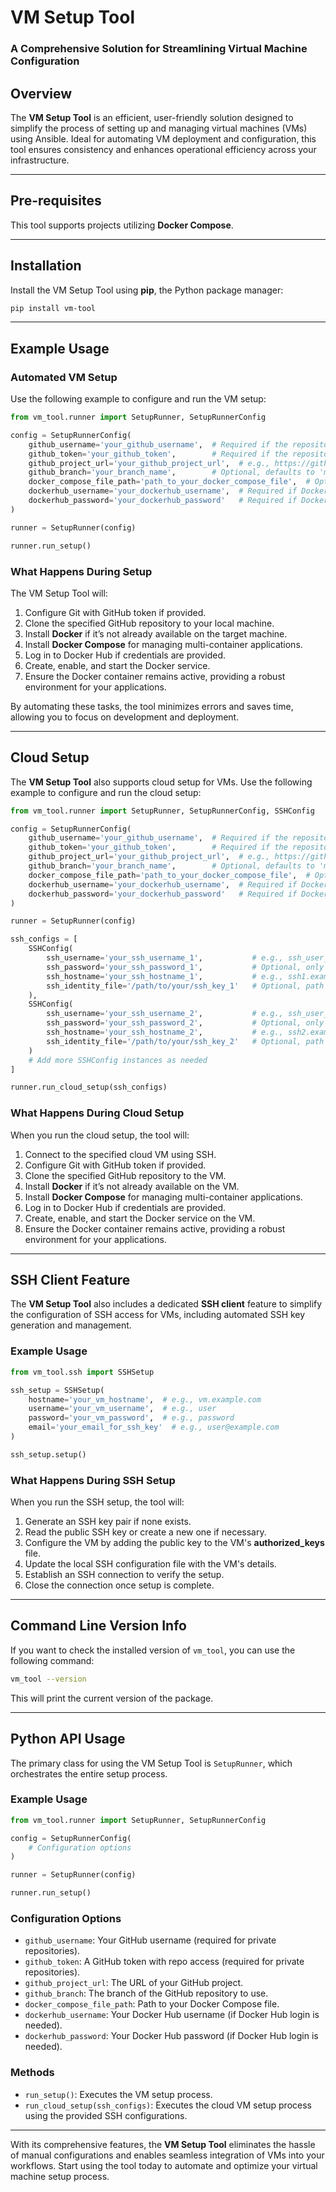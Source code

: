 # **VM Setup Tool**  
### **A Comprehensive Solution for Streamlining Virtual Machine Configuration**

## **Overview**  
The **VM Setup Tool** is an efficient, user-friendly solution designed to simplify the process of setting up and managing virtual machines (VMs) using Ansible. Ideal for automating VM deployment and configuration, this tool ensures consistency and enhances operational efficiency across your infrastructure.

---

## **Pre-requisites**  
This tool supports projects utilizing **Docker Compose**.

---

## **Installation**  
Install the VM Setup Tool using **pip**, the Python package manager:  

```bash
pip install vm-tool
```

---

## **Example Usage**  

### **Automated VM Setup**  
Use the following example to configure and run the VM setup:  

```python
from vm_tool.runner import SetupRunner, SetupRunnerConfig

config = SetupRunnerConfig(
    github_username='your_github_username',  # Required if the repository is private, e.g., username
    github_token='your_github_token',        # Required if the repository is private, e.g., token
    github_project_url='your_github_project_url',  # e.g., https://github.com/username/repo
    github_branch='your_branch_name',        # Optional, defaults to 'main'
    docker_compose_file_path='path_to_your_docker_compose_file',  # Optional, defaults to 'docker-compose.yml'
    dockerhub_username='your_dockerhub_username',  # Required if DockerHub login is needed, e.g., dockerhub_user
    dockerhub_password='your_dockerhub_password'   # Required if DockerHub login is needed, e.g., dockerhub_password
)

runner = SetupRunner(config)

runner.run_setup()
```

### **What Happens During Setup**  
The VM Setup Tool will:  
1. Configure Git with GitHub token if provided.
2. Clone the specified GitHub repository to your local machine.  
3. Install **Docker** if it’s not already available on the target machine.  
4. Install **Docker Compose** for managing multi-container applications.  
5. Log in to Docker Hub if credentials are provided.
6. Create, enable, and start the Docker service.  
7. Ensure the Docker container remains active, providing a robust environment for your applications.  

By automating these tasks, the tool minimizes errors and saves time, allowing you to focus on development and deployment.

---

## **Cloud Setup**  
The **VM Setup Tool** also supports cloud setup for VMs. Use the following example to configure and run the cloud setup:

```python
from vm_tool.runner import SetupRunner, SetupRunnerConfig, SSHConfig

config = SetupRunnerConfig(
    github_username='your_github_username',  # Required if the repository is private, e.g., username
    github_token='your_github_token',        # Required if the repository is private, e.g., token
    github_project_url='your_github_project_url',  # e.g., https://github.com/username/repo
    github_branch='your_branch_name',        # Optional, defaults to 'main'
    docker_compose_file_path='path_to_your_docker_compose_file',  # Optional, defaults to 'docker-compose.yml'
    dockerhub_username='your_dockerhub_username',  # Required if DockerHub login is needed, e.g., dockerhub_user
    dockerhub_password='your_dockerhub_password'   # Required if DockerHub login is needed, e.g., dockerhub_password
)

runner = SetupRunner(config)

ssh_configs = [
    SSHConfig(
        ssh_username='your_ssh_username_1',           # e.g., ssh_user_1
        ssh_password='your_ssh_password_1',           # Optional, only use if you don’t want to use SSH key
        ssh_hostname='your_ssh_hostname_1',           # e.g., ssh1.example.com
        ssh_identity_file='/path/to/your/ssh_key_1'   # Optional, path to SSH Identity file
    ),
    SSHConfig(
        ssh_username='your_ssh_username_2',           # e.g., ssh_user_2
        ssh_password='your_ssh_password_2',           # Optional, only use if you don’t want to use SSH key
        ssh_hostname='your_ssh_hostname_2',           # e.g., ssh2.example.com
        ssh_identity_file='/path/to/your/ssh_key_2'   # Optional, path to SSH Identity file
    )
    # Add more SSHConfig instances as needed
]

runner.run_cloud_setup(ssh_configs)
```

### **What Happens During Cloud Setup**  
When you run the cloud setup, the tool will:  
1. Connect to the specified cloud VM using SSH.  
2. Configure Git with GitHub token if provided.
3. Clone the specified GitHub repository to the VM.  
4. Install **Docker** if it’s not already available on the VM.  
5. Install **Docker Compose** for managing multi-container applications.  
6. Log in to Docker Hub if credentials are provided.
7. Create, enable, and start the Docker service on the VM.  
8. Ensure the Docker container remains active, providing a robust environment for your applications.  

---

## **SSH Client Feature**  
The **VM Setup Tool** also includes a dedicated **SSH client** feature to simplify the configuration of SSH access for VMs, including automated SSH key generation and management.

### **Example Usage**  

```python
from vm_tool.ssh import SSHSetup

ssh_setup = SSHSetup(
    hostname='your_vm_hostname',  # e.g., vm.example.com
    username='your_vm_username',  # e.g., user
    password='your_vm_password',  # e.g., password
    email='your_email_for_ssh_key'  # e.g., user@example.com
)

ssh_setup.setup()
```

### **What Happens During SSH Setup**  
When you run the SSH setup, the tool will:  
1. Generate an SSH key pair if none exists.  
2. Read the public SSH key or create a new one if necessary.  
3. Configure the VM by adding the public key to the VM's **authorized_keys** file.  
4. Update the local SSH configuration file with the VM's details.  
5. Establish an SSH connection to verify the setup.  
6. Close the connection once setup is complete.  

---

## Command Line Version Info

If you want to check the installed version of `vm_tool`, you can use the following command:

```bash
vm_tool --version
```

This will print the current version of the package.

---

## Python API Usage

The primary class for using the VM Setup Tool is `SetupRunner`, which orchestrates the entire setup process.

### **Example Usage**  

```python
from vm_tool.runner import SetupRunner, SetupRunnerConfig

config = SetupRunnerConfig(
    # Configuration options
)

runner = SetupRunner(config)

runner.run_setup()
```

### **Configuration Options**  
- `github_username`: Your GitHub username (required for private repositories).
- `github_token`: A GitHub token with repo access (required for private repositories).
- `github_project_url`: The URL of your GitHub project.
- `github_branch`: The branch of the GitHub repository to use.
- `docker_compose_file_path`: Path to your Docker Compose file.
- `dockerhub_username`: Your Docker Hub username (if Docker Hub login is needed).
- `dockerhub_password`: Your Docker Hub password (if Docker Hub login is needed).

### **Methods**  
- `run_setup()`: Executes the VM setup process.
- `run_cloud_setup(ssh_configs)`: Executes the cloud VM setup process using the provided SSH configurations.

---

With its comprehensive features, the **VM Setup Tool** eliminates the hassle of manual configurations and enables seamless integration of VMs into your workflows. Start using the tool today to automate and optimize your virtual machine setup process.